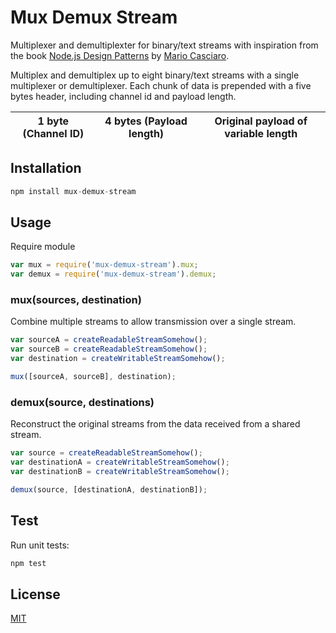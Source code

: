 # Mux Demux Stream

Multiplexer and demultiplexter for binary/text streams with inspiration from the
book [Node.js Design Patterns](https://www.packtpub.com/web-development/nodejs-design-patterns)
by [Mario Casciaro](https://github.com/mariocasciaro).

Multiplex and demultiplex up to eight binary/text streams with a single
multiplexer or demultiplexer. Each chunk of data is prepended with a five bytes
header, including channel id and payload length.

| 1 byte (Channel ID) | 4 bytes (Payload length) | Original payload of variable length |
|---------------------|--------------------------|-------------------------------------|

## Installation

```js
npm install mux-demux-stream
```

## Usage

Require module

```js
var mux = require('mux-demux-stream').mux;
var demux = require('mux-demux-stream').demux;
```

### mux(sources, destination)

Combine multiple streams to allow transmission over a single stream.

```js
var sourceA = createReadableStreamSomehow();
var sourceB = createReadableStreamSomehow();
var destination = createWritableStreamSomehow();

mux([sourceA, sourceB], destination);
```

### demux(source, destinations)

Reconstruct the original streams from the data received from a shared stream.

```js
var source = createReadableStreamSomehow();
var destinationA = createWritableStreamSomehow();
var destinationB = createWritableStreamSomehow();

demux(source, [destinationA, destinationB]);
```

## Test

Run unit tests:

```js
npm test
```

## License

[MIT](LICENSE)





